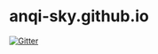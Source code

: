 # anqi-sky.github.io

[![Gitter](https://badges.gitter.im/anqi-sky/anqi-sky.svg)](https://gitter.im/anqi-sky/anqi-sky?utm_source=badge&utm_medium=badge&utm_campaign=pr-badge&utm_content=badge)